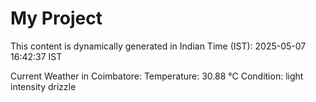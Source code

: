 # My Project

This content is dynamically generated in Indian Time (IST): 2025-05-07 16:42:37 IST


Current Weather in Coimbatore:
Temperature: 30.88 °C
Condition: light intensity drizzle
